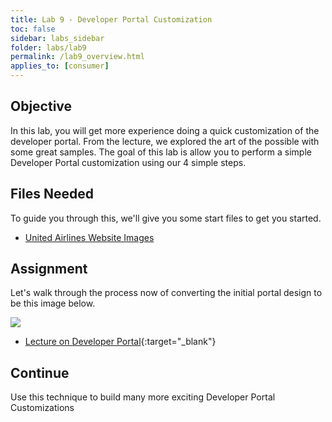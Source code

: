 ```yaml
---
title: Lab 9 - Developer Portal Customization
toc: false
sidebar: labs_sidebar
folder: labs/lab9
permalink: /lab9_overview.html
applies_to: [consumer]
---
```


## Objective

In this lab, you will get more experience doing a quick customization of the developer portal. From the lecture, we explored the art of the possible with some great samples.  The goal of this lab is allow you to perform a simple Developer Portal customization using our 4 simple steps.  

## Files Needed

To guide you through this, we'll give you some start files to get you started. 

+ [United Airlines Website Images](./images/labs/lab9/united-airlines-website-images.zip)


## Assignment

Let's walk through the process now of converting the initial portal design to be this image below.

![](./images/labs/lab9/final-image.png)

 + [Lecture on Developer Portal](https://ibm.box.com/s/xxyra5goc0a4d7gjg8b9inwpotjlce11){:target="_blank"}

## Continue

Use this technique to build many more exciting Developer Portal Customizations